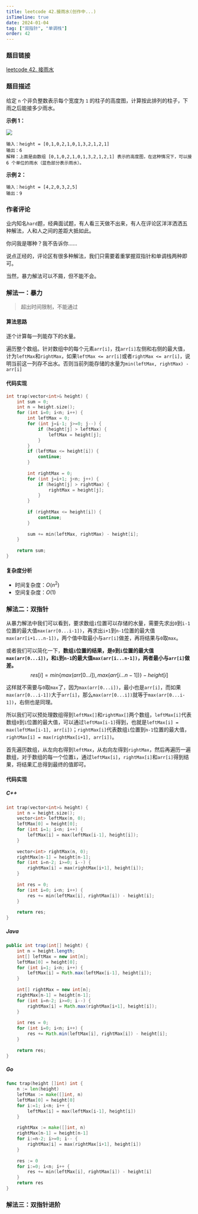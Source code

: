 ```yaml
---
title: leetcode 42.接雨水(创作中...)
isTimeline: true
date: 2024-01-04
tag: ["双指针", "单调栈"]
order: 42
---
```


### 题目链接

 <a href="https://leetcode.cn/problems/trapping-rain-water">leetcode 42. 接雨水</a>

### 题目描述

给定 `n` 个非负整数表示每个宽度为 `1` 的柱子的高度图，计算按此排列的柱子，下雨之后能接多少雨水。

**示例 1：**

![](https://ddf-typora-pics.oss-cn-shanghai.aliyuncs.com/picGo202401042110773.png)

```
输入：height = [0,1,0,2,1,0,1,3,2,1,2,1]
输出：6
解释：上面是由数组 [0,1,0,2,1,0,1,3,2,1,2,1] 表示的高度图，在这种情况下，可以接 6 个单位的雨水（蓝色部分表示雨水）。 
```

**示例 2：**

```
输入：height = [4,2,0,3,2,5]
输出：9
```

### 作者评论

业内知名`hard`题，经典面试题，有人看三天做不出来，有人在评论区洋洋洒洒五种解法，人和人之间的差距大抵如此。

你问我是哪种？我不告诉你......

说点正经的，评论区有很多种解法，我们只需要着重掌握双指针和单调栈两种即可。

当然，暴力解法可以不屑，但不能不会。

### 解法一：暴力

> 超出时间限制，不能通过

#### 算法思路

逐个计算每一列能存下的水量。

遍历整个数组。针对数组中的每个元素`arr[i]`，找`arr[i]`左侧和右侧的最大值，计为`leftMax`和`rightMax`，如果`leftMax <= arr[i]`或者`rightMax <= arr[i]`，说明当前这一列存不出水。否则当前列能存储的水量为`min(leftMax, rightMax) - arr[i]`

#### 代码实现

```cpp
int trap(vector<int>& height) {
	int sum = 0;
    int n = height.size();
    for (int i=0; i<n; i++) {
        int leftMax = 0;
        for (int j=i-1; j>=0; j--) {
            if (height[j] > leftMax) {
                leftMax = height[j];
            }
        }
        if (leftMax <= height[i]) {
            continue;
        }
        
        int rightMax = 0;
        for (int j=i+1; j<n; j++) {
            if (height[j] > rightMax) {
                rightMax = height[j];
            }
        }
        
        if (rightMax <= height[i]) {
            continue;
        }
        
        sum += min(leftMax, rightMax) - height[i];
    }
    
    return sum;
}
```

#### 复杂度分析

- 时间复杂度：$O(n^2)$
- 空间复杂度：$O(1)$

### 解法二：双指针

从暴力解法中我们可以看到，要求数组`i`位置可以存储的水量，需要先求出`0`到`i-1`位置的最大值`max(arr[0...i-1])`，再求出`i+1`到`n-1`位置的最大值`max(arr[i+1...n-1])`，两个值中取最小与`arr[i]`做差，再将结果与`0`取`max`。

或者我们可以简化一下，**数组`i`位置的结果，是`0`到`i`位置的最大值`max(arr[0...i])`，和`i`到`n-1`的最大值`max(arr[i...n-1])`，两者最小与`arr[i]`做差。**
$$
res[i] = min \{ max(arr[0...i]), max(arr[i...n-1]) \} - height[i]
$$


这样就不需要与`0`取`max`了，因为`max(arr[0...i])`，最小也是`arr[i]`，而如果`max(arr[0...i-1])`大于`arr[i]`，那么`max(arr[0...i])`就等于`max(arr[0...i-1])`，右侧也是同理。

所以我们可以预处理数组得到`leftMax[]`和`rightMax[]`两个数组，`leftMax[i]`代表数组`0`到`i`位置的最大值，可以通过`leftMax[i-1]`得到，也就是`leftMax[i] = max(leftMax[i-1], arr[i])`；`rightMax[i]`代表数组`i`位置到`n-1`位置的最大值，`rightMax[i] = max(rightMax[i+1], arr[i])`。

首先遍历数组，从左向右得到`leftMax`，从右向左得到`rightMax`，然后再遍历一遍数组，对于数组的每一个位置`i`，通过`leftMax[i]`，`rightMax[i]`和`arr[i]`得到结果，将结果汇总得到最终的值即可。

#### 代码实现

##### C++

```cpp
int trap(vector<int>& height) {
    int n = height.size();
    vector<int> leftMax(n, 0);
    leftMax[0] = height[0];
    for (int i=1; i<n; i++) {
        leftMax[i] = max(leftMax[i-1], height[i]);
    }
    
    vector<int> rightMax(n, 0);
    rightMax[n-1] = height[n-1];
    for (int i=n-2; i>=0; i--) {
        rightMax[i] = max(rightMax[i+1], height[i]);
    }
    
    int res = 0;
    for (int i=0; i<n; i++) {
        res += min(leftMax[i], rightMax[i]) - height[i];
    }
    
    return res;
}
```

##### Java

```java
public int trap(int[] height) {
	int n = height.length;
    int[] leftMax = new int[n];
    leftMax[0] = height[0];
    for (int i=1; i<n; i++) {
        leftMax[i] = Math.max(leftMax[i-1], height[i]);
    }
    
    int[] rightMax = new int[n];
    rightMax[n-1] = height[n-1];
    for (int i=n-2; i>=0; i--) {
        rightMax[i] = Math.max(rightMax[i+1], height[i]);
    }
    
    int res = 0;
    for (int i=0; i<n; i++) {
        res += Math.min(leftMax[i], rightMax[i]) - height[i];
    }
    
    return res;
}
```

##### Go

```go
func trap(height []int) int {
    n := len(height)
    leftMax := make([]int, n)
    leftMax[0] = height[0]
    for i:=1; i<n; i++ {
        leftMax[i] = max(leftMax[i-1], height[i])
    }
    
    rightMax := make([]int, n)
    rightMax[n-1] = height[n-1]
    for i:=n-2; i>=0; i-- {
        rightMax[i] = max(rightMax[i+1], height[i])
    }
    
    res := 0
    for i:=0; i<n; i++ {
        res += min(leftMax[i], rightMax[i]) - height[i]
    }
    return res
}
```

### 解法三：双指针进阶



